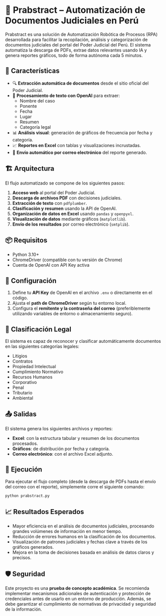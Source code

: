# 📄 Prabstract – Automatización de Documentos Judiciales en Perú

Prabstract es una solución de Automatización Robótica de Procesos (RPA) desarrollada para facilitar la recopilación, análisis y categorización de documentos judiciales del portal del Poder Judicial del Perú. El sistema automatiza la descarga de PDFs, extrae datos relevantes usando IA y genera reportes gráficos, todo de forma autónoma cada 5 minutos.

## 🚀 Características
- 🔍 **Extracción automática de documentos** desde el sitio oficial del Poder Judicial.
- 🧠 **Procesamiento de texto con OpenAI** para extraer:
  - Nombre del caso
  - Ponente
  - Fecha
  - Lugar
  - Resumen
  - Categoría legal
- 📊 **Análisis visual**: generación de gráficos de frecuencia por fecha y categoría.
- 📈 **Reportes en Excel** con tablas y visualizaciones incrustadas.
- 📧 **Envío automático por correo electrónico** del reporte generado.

## 🏗️ Arquitectura
El flujo automatizado se compone de los siguientes pasos:
1. **Acceso web** al portal del Poder Judicial.
2. **Descarga de archivos PDF** con decisiones judiciales.
3. **Extracción de texto** con `pdfplumber`.
4. **Clasificación y resumen** usando la API de OpenAI.
5. **Organización de datos en Excel** usando `pandas` y `openpyxl`.
6. **Visualización de datos** mediante gráficos (`matplotlib`).
7. **Envío de los resultados** por correo electrónico (`smtplib`).

## 📦 Requisitos
- Python 3.10+
- ChromeDriver (compatible con tu versión de Chrome)
- Cuenta de OpenAI con API Key activa

## 🔧 Configuración

1. Define tu **API Key** de OpenAI en el archivo `.env` o directamente en el código.
2. Ajusta el **path de ChromeDriver** según tu entorno local.
3. Configura el **remitente y la contraseña del correo** (preferiblemente utilizando variables de entorno o almacenamiento seguro).

## 🧠 Clasificación Legal

El sistema es capaz de reconocer y clasificar automáticamente documentos en las siguientes categorías legales:

- Litigios
- Contratos
- Propiedad Intelectual
- Cumplimiento Normativo
- Recursos Humanos
- Corporativo
- Penal
- Tributario
- Ambiental

## 📤 Salidas

El sistema genera los siguientes archivos y reportes:

- **Excel**: con la estructura tabular y resumen de los documentos procesados.
- **Gráficos**: de distribución por fecha y categoría.
- **Correo electrónico**: con el archivo Excel adjunto.

## 🧪 Ejecución

Para ejecutar el flujo completo (desde la descarga de PDFs hasta el envío del correo con el reporte), simplemente corre el siguiente comando:

```bash
python prabstract.py
```

## 📈 Resultados Esperados

- Mayor eficiencia en el análisis de documentos judiciales, procesando grandes volúmenes de información en menor tiempo.
- Reducción de errores humanos en la clasificación de los documentos.
- Visualización de patrones judiciales y fechas clave a través de los gráficos generados.
- Mejora en la toma de decisiones basada en análisis de datos claros y precisos.

## 🛡️ Seguridad

Este proyecto es una **prueba de concepto académica**. Se recomienda implementar mecanismos adicionales de autenticación y protección de credenciales antes de usarlo en un entorno de producción. Además, se debe garantizar el cumplimiento de normativas de privacidad y seguridad de la información.

